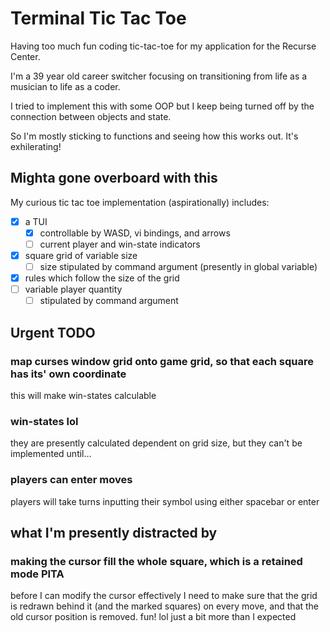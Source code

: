 # Terminal Tic Tac Toe

Having too much fun coding tic-tac-toe for my application for the Recurse Center.

I'm a 39 year old career switcher focusing on transitioning from life as a musician to life as a coder.

I tried to implement this with some OOP but I keep being turned off by the connection between objects and state.

So I'm mostly sticking to functions and seeing how this works out. It's exhilerating!

## Mighta gone overboard with this

My curious tic tac toe implementation (aspirationally) includes:

- [x] a TUI
  - [x] controllable by WASD, vi bindings, and arrows
  - [ ] current player and win-state indicators
- [x] square grid of variable size
  - [ ] size stipulated by command argument (presently in global variable)
- [x] rules which follow the size of the grid
- [ ] variable player quantity
  - [ ] stipulated by command argument

## Urgent TODO

### map curses window grid onto game grid, so that each square has its' own coordinate

this will make win-states calculable

### win-states lol

they are presently calculated dependent on grid size, but they can't be implemented until...

### players can enter moves

players will take turns inputting their symbol using either spacebar or enter

## what I'm presently distracted by

### making the cursor fill the whole square, which is a retained mode PITA

before I can modify the cursor effectively I need to make sure that the grid is redrawn behind it (and the marked squares) on every move, and that the old cursor position is removed. fun! lol just a bit more than I expected
